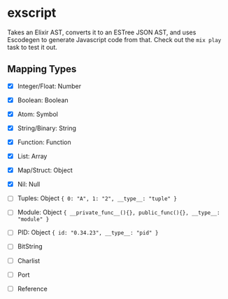 # exscript

Takes an Elixir AST, converts it to an ESTree JSON AST, and uses Escodegen to generate Javascript code from that. Check out the `mix play` task to test it out.

## Mapping Types

-[x] Integer/Float: Number
-[x] Boolean: Boolean
-[x] Atom: Symbol
-[x] String/Binary: String
-[x] Function: Function
-[x] List: Array
-[x] Map/Struct: Object
-[x] Nil: Null

-[ ] Tuples: Object `{ 0: "A", 1: "2", __type__: "tuple" }`
-[ ] Module: Object `{ __private_func__(){}, public_func(){}, __type__: "module" }`
-[ ] PID: Object `{ id: "0.34.23", __type__: "pid" }`

-[ ] BitString
-[ ] Charlist
-[ ] Port
-[ ] Reference
